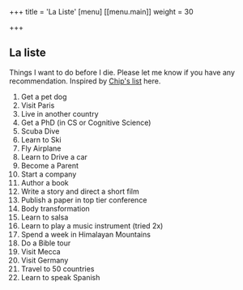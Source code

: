 +++
title = 'La Liste'
[menu]
[[menu.main]]
  weight = 30

+++

## La liste

Things I want to do before I die. Please let me know if you have any recommendation.
Inspired by [Chip's list](https://huyenchip.com/list-100/) here.

1. Get a pet dog
2. Visit Paris
3. Live in another country
4. Get a PhD (in CS or Cognitive Science)
5. Scuba Dive
6. Learn to Ski
7. Fly Airplane
8. Learn to Drive a car
9. Become a Parent
10. Start a company
11. Author a book
12. Write a story and direct a short film
13. Publish a paper in top tier conference
14. Body transformation
15. Learn to salsa
16. Learn to play a music instrument (tried 2x)
17. Spend a week in Himalayan Mountains
18. Do a Bible tour
19. Visit Mecca
20. Visit Germany
21. Travel to 50 countries
22. Learn to speak Spanish
